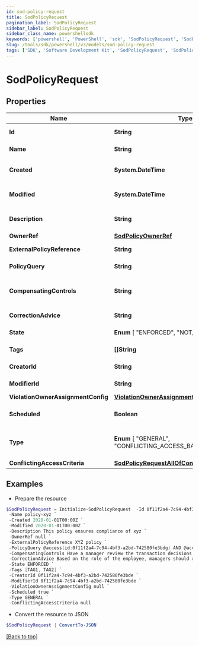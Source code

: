 ```yaml
---
id: sod-policy-request
title: SodPolicyRequest
pagination_label: SodPolicyRequest
sidebar_label: SodPolicyRequest
sidebar_class_name: powershellsdk
keywords: ['powershell', 'PowerShell', 'sdk', 'SodPolicyRequest', 'SodPolicyRequest'] 
slug: /tools/sdk/powershell/v3/models/sod-policy-request
tags: ['SDK', 'Software Development Kit', 'SodPolicyRequest', 'SodPolicyRequest']
---
```



# SodPolicyRequest

## Properties

Name | Type | Description | Notes
------------ | ------------- | ------------- | -------------
**Id** | **String** | Policy id | [optional] [readonly] 
**Name** | **String** | Policy Business Name | [optional] 
**Created** | **System.DateTime** | The time when this SOD policy is created. | [optional] [readonly] 
**Modified** | **System.DateTime** | The time when this SOD policy is modified. | [optional] [readonly] 
**Description** | **String** | Optional description of the SOD policy | [optional] 
**OwnerRef** | [**SodPolicyOwnerRef**](sod-policy-owner-ref) |  | [optional] 
**ExternalPolicyReference** | **String** | Optional External Policy Reference | [optional] 
**PolicyQuery** | **String** | Search query of the SOD policy | [optional] 
**CompensatingControls** | **String** | Optional compensating controls(Mitigating Controls) | [optional] 
**CorrectionAdvice** | **String** | Optional correction advice | [optional] 
**State** |  **Enum** [  "ENFORCED",    "NOT_ENFORCED" ] | whether the policy is enforced or not | [optional] 
**Tags** | **[]String** | tags for this policy object | [optional] 
**CreatorId** | **String** | Policy's creator ID | [optional] [readonly] 
**ModifierId** | **String** | Policy's modifier ID | [optional] [readonly] 
**ViolationOwnerAssignmentConfig** | [**ViolationOwnerAssignmentConfig**](violation-owner-assignment-config) |  | [optional] 
**Scheduled** | **Boolean** | defines whether a policy has been scheduled or not | [optional] [default to $false]
**Type** |  **Enum** [  "GENERAL",    "CONFLICTING_ACCESS_BASED" ] | whether a policy is query based or conflicting access based | [optional] [default to "GENERAL"]
**ConflictingAccessCriteria** | [**SodPolicyRequestAllOfConflictingAccessCriteria**](sod-policy-request-all-of-conflicting-access-criteria) |  | [optional] 

## Examples

- Prepare the resource
```powershell
$SodPolicyRequest = Initialize-SodPolicyRequest  -Id 0f11f2a4-7c94-4bf3-a2bd-742580fe3bde `
 -Name policy-xyz `
 -Created 2020-01-01T00:00Z `
 -Modified 2020-01-01T00:00Z `
 -Description This policy ensures compliance of xyz `
 -OwnerRef null `
 -ExternalPolicyReference XYZ policy `
 -PolicyQuery @access(id:0f11f2a4-7c94-4bf3-a2bd-742580fe3bdg) AND @access(id:0f11f2a4-7c94-4bf3-a2bd-742580fe3bdf) `
 -CompensatingControls Have a manager review the transaction decisions for their "out of compliance" employee `
 -CorrectionAdvice Based on the role of the employee, managers should remove access that is not required for their job function. `
 -State ENFORCED `
 -Tags [TAG1, TAG2] `
 -CreatorId 0f11f2a4-7c94-4bf3-a2bd-742580fe3bde `
 -ModifierId 0f11f2a4-7c94-4bf3-a2bd-742580fe3bde `
 -ViolationOwnerAssignmentConfig null `
 -Scheduled true `
 -Type GENERAL `
 -ConflictingAccessCriteria null
```

- Convert the resource to JSON
```powershell
$SodPolicyRequest | ConvertTo-JSON
```


[[Back to top]](#) 


